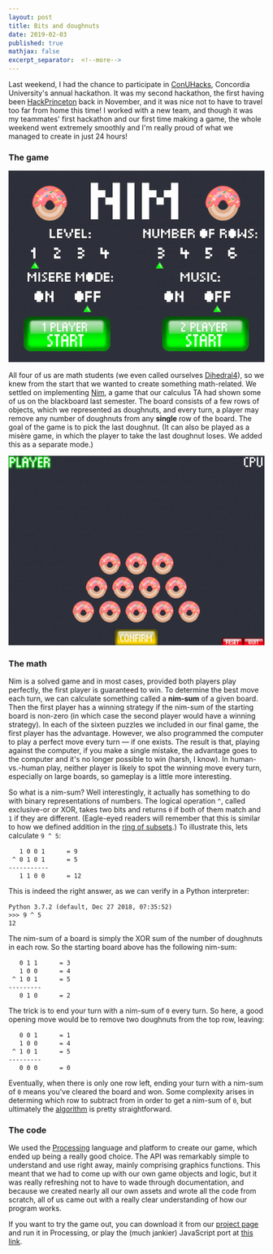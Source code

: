 ```yaml
---
layout: post
title: Bits and doughnuts
date: 2019-02-03
published: true
mathjax: false
excerpt_separator:  <!--more-->
---
```

Last weekend, I had the chance to participate in [ConUHacks](https://conuhacks.io), Concordia University's annual hackathon. It was my second hackathon, the first having been [HackPrinceton](https://marcelgoh.github.io/2018/11/14/coursetalk.html) back in November, and it was nice not to have to travel too far from home this time! I worked with a new team, and though it was my teammates' first hackathon and our first time making a game, the whole weekend went extremely smoothly and I'm really proud of what we managed to create in just 24 hours!
<!--more-->

### The game

![menu-screen](/media/bits-and-doughnuts/menu-screen.png)

All four of us are math students (we even called ourselves [Dihedral4](https://github.com/conudihedral4)), so we knew from the start that we wanted to create something math-related. We settled on implementing [Nim](https://en.wikipedia.org/wiki/Nim), a game that our calculus TA had shown some of us on the blackboard last semester. The board consists of a few rows of objects, which we represented as doughnuts, and every turn, a player may remove any number of doughnuts from any __single__ row of the board. The goal of the game is to pick the last doughnut. (It can also be played as a misère game, in which the player to take the last doughnut loses. We added this as a separate mode.)  

![game-screen](/media/bits-and-doughnuts/game-screen.png)

### The math

Nim is a solved game and in most cases, provided both players play perfectly, the first player is guaranteed to win. To determine the best move each turn, we can calculate something called a __nim-sum__ of a given board. Then the first player has a winning strategy if the nim-sum of the starting board is non-zero (in which case the second player would have a winning strategy). In each of the sixteen puzzles we included in our final game, the first player has the advantage. However, we also programmed the computer to play a perfect move every turn &mdash; if one exists. The result is that, playing against the computer, if you make a single mistake, the advantage goes to the computer and it's no longer possible to win (harsh, I know). In human-vs.-human play, neither player is likely to spot the winning move every turn, especially on large boards, so gameplay is a little more interesting.

So what is a nim-sum? Well interestingly, it actually has something to do with binary representations of numbers. The logical operation `^`, called exclusive-or or XOR, takes two bits and returns `0` if both of them match and `1` if they are different. (Eagle-eyed readers will remember that this is similar to how we defined addition in the [ring of subsets](https://marcelgoh.github.io/2018/12/03/subset-ring.html).) To illustrate this, lets calculate `9 ^ 5`:  
```
   1 0 0 1      = 9
 ^ 0 1 0 1      = 5
-----------
   1 1 0 0      = 12
```
This is indeed the right answer, as we can verify in a Python interpreter:  
```
Python 3.7.2 (default, Dec 27 2018, 07:35:52)
>>> 9 ^ 5
12
```
The nim-sum of a board is simply the XOR sum of the number of doughnuts in each row. So the starting board above has the following nim-sum:
```
   0 1 1      = 3
   1 0 0      = 4
 ^ 1 0 1      = 5
---------
   0 1 0      = 2
```
The trick is to end your turn with a nim-sum of `0` every turn. So here, a good opening move would be to remove two doughnuts from the top row, leaving:
```
   0 0 1      = 1
   1 0 0      = 4
 ^ 1 0 1      = 5
---------
   0 0 0      = 0
```
Eventually, when there is only one row left, ending your turn with a nim-sum of `0` means you've cleared the board and won. Some complexity arises in determing which row to subtract from in order to get a nim-sum of `0`, but ultimately the [algorithm](https://github.com/conudihedral4/nim/blob/master/robot.pde) is pretty straightforward.

### The code

We used the [Processing](https://processing.org) language and platform to create our game, which ended up being a really good choice. The API was remarkably simple to understand and use right away, mainly comprising graphics functions. This meant that we had to come up with our own game objects and logic, but it was really refreshing not to have to wade through documentation, and because we created nearly all our own assets and wrote all the code from scratch, all of us came out with a really clear understanding of how our program works.

If you want to try the game out, you can download it from our [project page](https://github.com/conudihedral4/nim) and run it in Processing, or play the (much jankier) JavaScript port at [this link](https://conudihedral4.github.io/nim-js/).